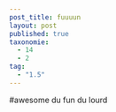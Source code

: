 ```yaml
---
post_title: fuuuun
layout: post
published: true
taxonomie:
  - 14
  - 2
tag:
  - "1.5"
---
```

#awesome du fun du lourd
